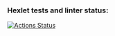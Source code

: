 ### Hexlet tests and linter status:
[![Actions Status](https://github.com/belov1van/frontend-project-44/actions/workflows/hexlet-check.yml/badge.svg)](https://github.com/belov1van/frontend-project-44/actions)